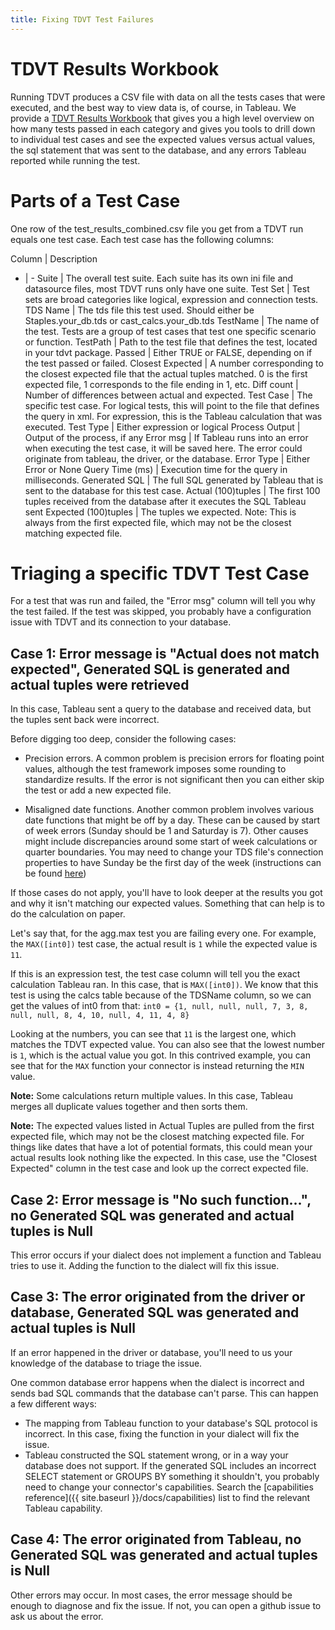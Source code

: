 ```yaml
---
title: Fixing TDVT Test Failures
---
```


# TDVT Results Workbook
Running TDVT produces a CSV file with data on all the tests cases that were executed, and the best way to view data is, of course, in Tableau. We provide a [TDVT Results Workbook](https://github.com/tableau/connector-plugin-sdk/blob/master/tdvt/TDVT%20Results.twbx) that gives you a high level overview on how many tests passed in each category and gives you tools to drill down to individual test cases and see the expected values versus actual values, the sql statement that was sent to the database, and any errors Tableau reported while running the test.

# Parts of a Test Case
One row of the test_results_combined.csv file you get from a TDVT run equals one test case. Each test case has the following columns:

Column | Description
- | -
Suite | The overall test suite. Each suite has its own ini file and datasource files, most TDVT runs only have one suite.
Test Set | Test sets are broad categories like logical, expression and connection tests.
TDS Name | The tds file this test used. Should either be Staples.your_db.tds or cast_calcs.your_db.tds
TestName | The name of the test. Tests are a group of test cases that test one specific scenario or function.
TestPath | Path to the test file that defines the test, located in your tdvt package.
Passed | Either TRUE or FALSE, depending on if the test passed or failed.
Closest Expected | A number corresponding to the closest expected file that the actual tuples matched. 0 is the first expected file, 1 corresponds to the file ending in 1, etc.
Diff count | Number of differences between actual and expected.
Test Case | The specific test case. For logical tests, this will point to the file that defines the query in xml. For expression, this is the Tableau calculation that was executed.
Test Type | Either expression or logical
Process Output | Output of the process, if any
Error msg | If Tableau runs into an error when executing the test case, it will be saved here. The error could originate from tableau, the driver, or the database.
Error Type | Either Error or None
Query Time (ms) | Execution time for the query in milliseconds.
Generated SQL | The full SQL generated by Tableau that is sent to the database for this test case.
Actual (100)tuples | The first 100 tuples received from the database after it executes the SQL Tableau sent
Expected (100)tuples | The tuples we expected. Note: This is always from the first expected file, which may not be the closest matching expected file.

# Triaging a specific TDVT Test Case

For a test that was run and failed, the "Error msg" column will tell you why the test failed. If the test was skipped, you probably have a configuration issue with TDVT and its connection to your database.

## Case 1: Error message is "Actual does not match expected", Generated SQL is generated and actual tuples were retrieved
In this case, Tableau sent a query to the database and received data, but the tuples sent back were incorrect.

Before digging too deep, consider the following cases:
- Precision errors.
A common problem is precision errors for floating point values, although the test framework imposes some rounding to standardize results.
If the error is not significant then you can either skip the test or add a new expected file.

- Misaligned date functions.
Another common problem involves various date functions that might be off by a day. These can be caused by start of week errors (Sunday should be 1 and Saturday is 7). Other causes might include discrepancies around some start of week calculations or quarter boundaries. You may need to change your TDS file's connection properties to have Sunday be the first day of the week (instructions can be found [here](https://help.tableau.com/current/pro/desktop/en-us/date_properties.htm))

If those cases do not apply, you'll have to look deeper at the results you got and why it isn't matching our expected values. Something that can help is to do the calculation on paper.

Let's say that, for the agg.max test you are failing every one. For example, the `MAX([int0])` test case, the actual result is `1` while the expected value is `11`.

If this is an expression test, the test case column will tell you the exact calculation Tableau ran. In this case, that is `MAX([int0])`. We know that this test is using the calcs table because of the TDSName column, so we can get the values of int0 from that:
`int0 = {1, null, null, null, 7, 3, 8, null, null, 8, 4, 10, null, 4, 11, 4, 8}`

Looking at the numbers, you can see that `11` is the largest one, which matches the TDVT expected value. You can also see that the lowest number is `1`, which is the actual value you got. In this contrived example, you can see that for the `MAX` function your connector is instead returning the `MIN` value.

**Note:** Some calculations return multiple values. In this case, Tableau merges all duplicate values together and then sorts them.

**Note:** The expected values listed in Actual Tuples are pulled from the first expected file, which may not be the closest matching expected file. For things like dates that have a lot of potential formats, this could mean your actual results look nothing like the expected. In this case, use the "Closest Expected" column in the test case and look up the correct expected file.

## Case 2: Error message is "No such function...", no Generated SQL was generated and actual tuples is Null
This error occurs if your dialect does not implement a function and Tableau tries to use it. Adding the function to the dialect will fix this issue.

## Case 3: The error originated from the driver or database, Generated SQL was generated and actual tuples is Null
If an error happened in the driver or database, you'll need to us your knowledge of the database to triage the issue.

One common database error happens when the dialect is incorrect and sends bad SQL commands that the database can't parse. This can happen a few different ways:
- The mapping from Tableau function to your database's SQL protocol is incorrect. In this case, fixing the function in your dialect will fix the issue.
- Tableau constructed the SQL statement wrong, or in a way your database does not support. If the generated SQL includes an incorrect SELECT statement or GROUPS BY something it shouldn't, you probably need to change your connector's capabilities. Search the [capabilities reference]({{ site.baseurl }}/docs/capabilities) list to find the relevant Tableau capability.

## Case 4: The error originated from Tableau, no Generated SQL was generated and actual tuples is Null
Other errors may occur. In most cases, the error message should be enough to diagnose and fix the issue. If not, you can open a github issue to ask us about the error.



